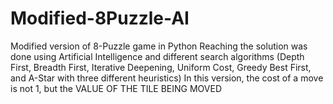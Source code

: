 # Modified-8Puzzle-AI
Modified version of 8-Puzzle game in Python
Reaching the solution was done using Artificial Intelligence and different search algorithms (Depth First, Breadth First, Iterative Deepening, Uniform Cost, Greedy Best First, and A-Star with three different heuristics)
In this version, the cost of a move is not 1, but the VALUE OF THE TILE BEING MOVED

